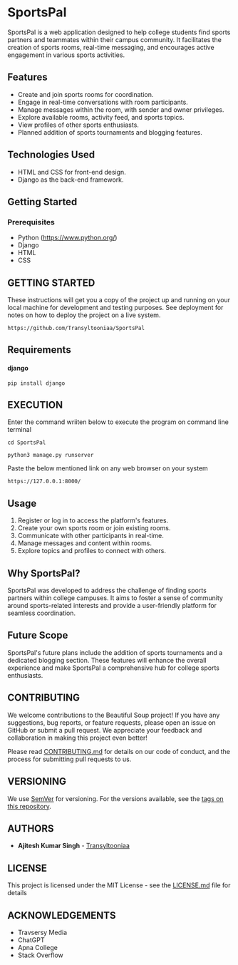 # SportsPal

SportsPal is a web application designed to help college students find sports partners and teammates within their campus community. It facilitates the creation of sports rooms, real-time messaging, and encourages active engagement in various sports activities.



## Features

- Create and join sports rooms for coordination.
- Engage in real-time conversations with room participants.
- Manage messages within the room, with sender and owner privileges.
- Explore available rooms, activity feed, and sports topics.
- View profiles of other sports enthusiasts.
- Planned addition of sports tournaments and blogging features.

## Technologies Used

- HTML and CSS for front-end design.
- Django as the back-end framework.

## Getting Started

### Prerequisites

- Python (https://www.python.org/)
- Django
- HTML
- CSS


## GETTING STARTED

These instructions will get you a copy of the project up and running on your local machine for development and testing purposes. See deployment for notes on how to deploy the project on a live system.

```
https://github.com/Transyltooniaa/SportsPal
```

## Requirements

#### django
```
pip install django
```


## EXECUTION
Enter the command wriiten below to execute the program on command line terminal
``` 
cd SportsPal
```
```
python3 manage.py runserver
```
Paste the below mentioned link on any web browser on your system
```
https://127.0.0.1:8000/
```






## Usage

1. Register or log in to access the platform's features.
2. Create your own sports room or join existing rooms.
3. Communicate with other participants in real-time.
4. Manage messages and content within rooms.
5. Explore topics and profiles to connect with others.

## Why SportsPal?

SportsPal was developed to address the challenge of finding sports partners within college campuses. It aims to foster a sense of community around sports-related interests and provide a user-friendly platform for seamless coordination.

## Future Scope

SportsPal's future plans include the addition of sports tournaments and a dedicated blogging section. These features will enhance the overall experience and make SportsPal a comprehensive hub for college sports enthusiasts.

## CONTRIBUTING

We welcome contributions to the Beautiful Soup project! If you have any suggestions, bug reports, or feature requests, please open an issue on GitHub or submit a pull request. We appreciate your feedback and collaboration in making this project even better!

Please read [CONTRIBUTING.md](https://gist.github.com/PurpleBooth/b24679402957c63ec426) for details on our code of conduct, and the process for submitting pull requests to us.

## VERSIONING

We use [SemVer](http://semver.org/) for versioning. For the versions available, see the [tags on this repository](https://github.com/your/project/tags). 

## AUTHORS

* **Ajitesh Kumar Singh** - [Transyltooniaa](https://github.com/Transyltooniaa)

## LICENSE

This project is licensed under the MIT License - see the [LICENSE.md](LICENSE.md) file for details

## ACKNOWLEDGEMENTS
* Travsersy Media
* ChatGPT
* Apna College
* Stack Overflow
